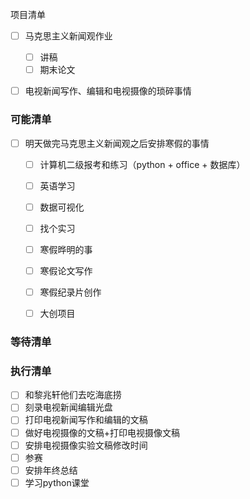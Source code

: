 项目清单

- [ ] 马克思主义新闻观作业

  - [ ] 讲稿
  - [ ] 期末论文

- [ ] 电视新闻写作、编辑和电视摄像的琐碎事情

  

### 可能清单

- [ ] 明天做完马克思主义新闻观之后安排寒假的事情

  - [ ] 计算机二级报考和练习（python + office + 数据库）
  - [ ] 英语学习
  - [ ] 数据可视化
  - [ ] 找个实习
  - [ ] 寒假晔明的事
  - [ ] 寒假论文写作
  - [ ] 寒假纪录片创作
  - [ ] 大创项目

  

### 等待清单

### 执行清单

- [ ] 和黎兆轩他们去吃海底捞
- [ ] 刻录电视新闻编辑光盘
- [ ] 打印电视新闻写作和编辑的文稿
- [ ] 做好电视摄像的文稿+打印电视摄像文稿
- [ ] 安排电视摄像实验文稿修改时间
- [ ] 参赛
- [ ] 安排年终总结
- [ ] 学习python课堂